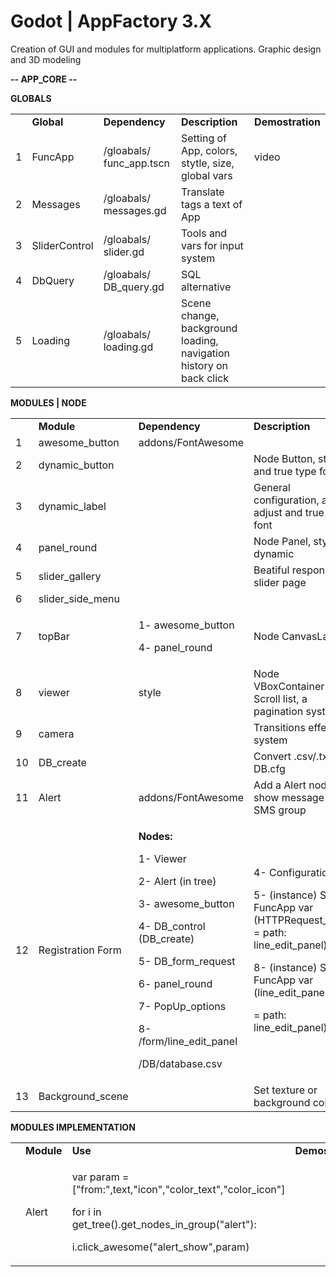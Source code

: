 # Godot | AppFactory 3.X
Creation of GUI and modules for multiplatform applications. Graphic design and 3D modeling


**-- APP_CORE --**

**GLOBALS**

|   |               |                                                          |                                                                    |                  |
| - | ------------- | -------------------------------------------------------- | ------------------------------------------------------------------ | ---------------- |
|   | **Global**    | **Dependency**                                           | **Description**                                                    | **Demostration** |
| 1 | FuncApp       | /gloabals/ func\_app.tscn                              | Setting of App, colors, stytle, size, global vars                  | video            |
| 2 | Messages      | /gloabals/ messages.gd                                 | Translate tags a text of App                                       |                  |
| 3 | SliderControl | /gloabals/ slider.gd                                   | Tools and vars for input system                                    |                  |
| 4 | DbQuery       | /gloabals/ <span class="underline">DB\_query.gd</span> | SQL alternative                                                    |                  |
| 5 | Loading       | /gloabals/ loading.gd                                  | Scene change, background loading, navigation history on back click |                  |

**MODULES | NODE**

<table>
<tbody>
<tr class="odd">
<td></td>
<td><strong>Module</strong></td>
<td><strong>Dependency</strong></td>
<td><strong>Description</strong></td>
<td><strong>Demostration</strong></td>
</tr>
<tr class="even">
<td>1</td>
<td>awesome_button</td>
<td>addons/FontAwesome</td>
<td></td>
<td>video</td>
</tr>
<tr class="odd">
<td>2</td>
<td>dynamic_button</td>
<td></td>
<td>Node Button, style and true type font</td>
<td></td>
</tr>
<tr class="even">
<td>3</td>
<td>dynamic_label</td>
<td></td>
<td>General configuration, auto adjust and true type font</td>
<td></td>
</tr>
<tr class="odd">
<td>4</td>
<td>panel_round</td>
<td></td>
<td>Node Panel, style dynamic</td>
<td></td>
</tr>
<tr class="even">
<td>5</td>
<td>slider_gallery</td>
<td></td>
<td>Beatiful responsive slider page</td>
<td></td>
</tr>
<tr class="odd">
<td>6</td>
<td>slider_side_menu</td>
<td></td>
<td></td>
<td></td>
</tr>
<tr class="even">
<td>7</td>
<td>topBar</td>
<td><p>1- awesome_button</p>
<p>4- panel_round</p></td>
<td>Node CanvasLayer</td>
<td></td>
</tr>
<tr class="odd">
<td>8</td>
<td>viewer</td>
<td>style</td>
<td>Node VBoxContainer Scroll list, a pagination system</td>
<td></td>
</tr>
<tr class="even">
<td>9</td>
<td>camera</td>
<td></td>
<td>Transitions effect system</td>
<td></td>
</tr>
<tr class="odd">
<td>10</td>
<td>DB_create</td>
<td></td>
<td>Convert .csv/.txt to DB.cfg</td>
<td></td>
</tr>
<tr class="even">
<td>11</td>
<td>Alert</td>
<td>addons/FontAwesome</td>
<td>Add a Alert node, show message from SMS group</td>
<td></td>
</tr>
<tr class="odd">
<td>12</td>
<td>Registration Form</td>
<td><p><strong>Nodes:</strong></p>
<p>1- Viewer</p>
<p>2- Alert (in tree)</p>
<p>3- awesome_button</p>
<p>4- DB_control (DB_create)</p>
<p>5- DB_form_request</p>
<p>6- panel_round</p>
<p>7- PopUp_options</p>
<p>8- /form/line_edit_panel</p>
<p>/DB/database.csv</p></td>
<td><p>4- Configuration</p>
<p>5- (instance) Set in FuncApp var (HTTPRequest_form = path: line_edit_panel)</p>
<p>8- (instance) Set in FuncApp var (line_edit_panel</p>
<p>= path: line_edit_panel)</p></td>
<td></td>
</tr>
<tr class="even">
<td>13</td>
<td>Background_scene</td>
<td></td>
<td>Set texture or background color</td>
<td></td>
</tr>
</tbody>
</table>

**MODULES IMPLEMENTATION**
<table>
<tbody>
<tr class="odd">
<td></td>
<td><strong>Module</strong></td>
<td><strong>Use</strong></td>
<td><strong>Demostration</strong></td>
</tr>
<tr class="even">
<td></td>
<td>Alert</td>
<td><p>var param = ["from:",text,"icon","color_text","color_icon"]</p>
<p>for i in get_tree().get_nodes_in_group("alert"):</p>
<p>i.click_awesome("alert_show",param)</p></td>
<td></td>
</tr>
</tbody>
</table>

